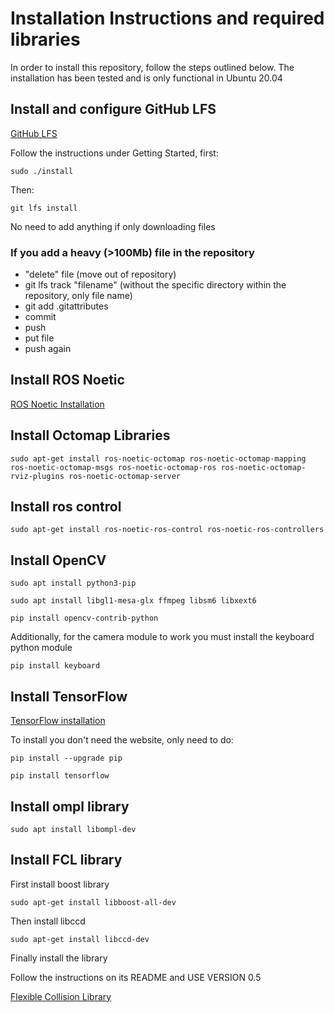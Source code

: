 # Installation Instructions and required libraries

In order to install this repository, follow the steps outlined below. The installation has been tested and is only functional in Ubuntu 20.04

## Install and configure GitHub LFS

[GitHub LFS](https://git-lfs.github.com/ 'Install GitHub LFS')

Follow the instructions under Getting Started, first:

`sudo ./install`
	
Then:
	
`git lfs install`
	
No need to add anything if only downloading files
	
### If you add a heavy (>100Mb) file in the repository

- "delete" file (move out of repository)
- git lfs track "filename" (without the specific directory within the repository, only file name)
- git add .gitattributes
- commit
- push
- put file
- push again
	
## Install ROS Noetic

[ROS Noetic Installation](http://wiki.ros.org/noetic/Installation 'Install ROS Noetic')

## Install Octomap Libraries

`sudo apt-get install ros-noetic-octomap ros-noetic-octomap-mapping ros-noetic-octomap-msgs ros-noetic-octomap-ros ros-noetic-octomap-rviz-plugins ros-noetic-octomap-server`

## Install ros control

`sudo apt-get install ros-noetic-ros-control ros-noetic-ros-controllers`

## Install OpenCV

`sudo apt install python3-pip`

`sudo apt install libgl1-mesa-glx ffmpeg libsm6 libxext6`

`pip install opencv-contrib-python`

Additionally, for the camera module to work you must install the keyboard python module

`pip install keyboard`

## Install TensorFlow

[TensorFlow installation](https://www.tensorflow.org/install 'Install TensorFlow')

To install you don't need the website, only need to do:

`pip install --upgrade pip`

`pip install tensorflow`

## Install ompl library

`sudo apt install libompl-dev`

## Install FCL library

First install boost library

`sudo apt-get install libboost-all-dev`

Then install libccd

`sudo apt-get install libccd-dev`

Finally install the library

Follow the instructions on its README and USE VERSION 0.5

[Flexible Collision Library](https://github.com/flexible-collision-library/fcl/releases 'Install FCL')
